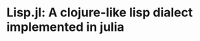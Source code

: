 Lisp.jl: A clojure-like lisp dialect implemented in julia
=========================================================


